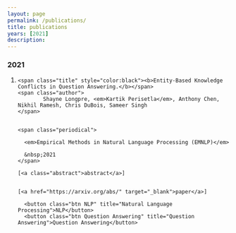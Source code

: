 ```yaml
---
layout: page
permalink: /publications/
title: publications
years: [2021]
description:
---
```


<article class="post-content publications clearfix">
    <h3 class="year">2021</h3>
    <ol class="bibliography"><li>
        <div id="wang2021grounding">
  
    <span class="title" style="color:black"><b>Entity-Based Knowledge Conflicts in Question Answering.</b></span>
    <span class="author">
            Shayne Longpre, <em>Kartik Perisetla</em>, Anthony Chen, Nikhil Ramesh, Chris DuBois, Sameer Singh
    </span>

    
    <span class="periodical">
    
      <em>Empirical Methods in Natural Language Processing (EMNLP)</em>
    
      &nbsp;2021
    </span>
  <span class="links">
  
    [<a class="abstract">abstract</a>]
  
  
    [<a href="https://arxiv.org/abs/" target="_blank">paper</a>]
  </span>

      <button class="btn NLP" title="Natural Language Processing">NLP</button>
      <button class="btn Question Answering" title="Question Answering">Question Answering</button>

</div>
    </li>
    </ol>
</article>